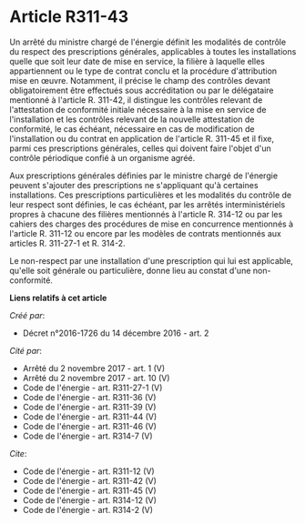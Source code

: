 # Article R311-43

Un arrêté du ministre chargé de l'énergie définit les modalités de contrôle du respect des prescriptions générales,
applicables à toutes les installations quelle que soit leur date de mise en service, la filière à laquelle elles
appartiennent ou le type de contrat conclu et la procédure d'attribution mise en œuvre. Notamment, il précise le champ des
contrôles devant obligatoirement être effectués sous accréditation ou par le délégataire mentionné à l'article R. 311-42, il
distingue les contrôles relevant de l'attestation de conformité initiale nécessaire à la mise en service de l'installation et
les contrôles relevant de la nouvelle attestation de conformité, le cas échéant, nécessaire en cas de modification de
l'installation ou du contrat en application de l'article R. 311-45 et il fixe, parmi ces prescriptions générales, celles qui
doivent faire l'objet d'un contrôle périodique confié à un organisme agréé. 

Aux prescriptions générales définies par le ministre chargé de l'énergie peuvent s'ajouter des prescriptions ne s'appliquant
qu'à certaines installations. Ces prescriptions particulières et les modalités du contrôle de leur respect sont définies, le
cas échéant, par les arrêtés interministériels propres à chacune des filières mentionnés à l'article R. 314-12 ou par les
cahiers des charges des procédures de mise en concurrence mentionnés à l'article R. 311-12 ou encore par les modèles de
contrats mentionnés aux articles R. 311-27-1 et R. 314-2. 

Le non-respect par une installation d'une prescription qui lui est applicable, qu'elle soit générale ou particulière, donne
lieu au constat d'une non-conformité.

**Liens relatifs à cet article**

_Créé par_:

  - Décret n°2016-1726 du 14 décembre 2016 - art. 2

_Cité par_:

  - Arrêté du 2 novembre 2017 - art. 1 (V)
  - Arrêté du 2 novembre 2017 - art. 10 (V)
  - Code de l'énergie - art. R311-27-1 (V)
  - Code de l'énergie - art. R311-36 (V)
  - Code de l'énergie - art. R311-39 (V)
  - Code de l'énergie - art. R311-44 (V)
  - Code de l'énergie - art. R311-46 (V)
  - Code de l'énergie - art. R314-7 (V)

_Cite_:

  - Code de l'énergie - art. R311-12 (V)
  - Code de l'énergie - art. R311-42 (V)
  - Code de l'énergie - art. R311-45 (V)
  - Code de l'énergie - art. R314-12 (V)
  - Code de l'énergie - art. R314-2 (V)
